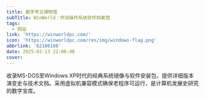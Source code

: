 ```yaml
---
title: 数字考古博物馆
subTitle: WinWorld：怀旧操作系统软件档案馆
tags:
  - 网站
link: 'https://winworldpc.com/'
icon: 'https://winworldpc.com/res/img/windows-flag.png'
abbrlink: '62186186'
date: 2025-03-13 22:06:40
cover:
---
```


收录MS-DOS至Windows XP时代的经典系统镜像与软件安装包，提供详细版本演变史与技术文档。采用虚拟机兼容模式确保老程序可运行，是计算机发展史研究的数字宝库。